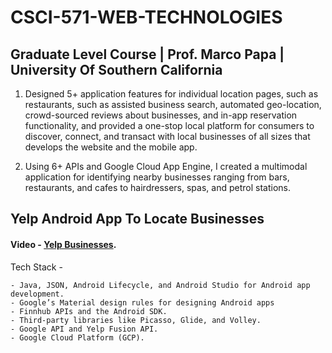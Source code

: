 # CSCI-571-WEB-TECHNOLOGIES

## Graduate Level Course | Prof. Marco Papa | University Of Southern California

1. Designed 5+ application features for individual location pages, such as restaurants, such as assisted business search, automated geo-location, crowd-sourced reviews about businesses, and in-app reservation functionality, and provided a one-stop local platform for consumers to discover, connect, and transact with local businesses of all sizes that develops the website and the mobile app.

2. Using 6+ APIs and Google Cloud App Engine, I created a multimodal application for identifying nearby businesses ranging from bars, restaurants, and cafes to hairdressers, spas, and petrol stations.


## Yelp Android App To Locate Businesses

#### Video - [Yelp Businesses](https://youtu.be/pOB8JBoDmX0).

Tech Stack -
```
- Java, JSON, Android Lifecycle, and Android Studio for Android app development.
- Google’s Material design rules for designing Android apps
- Finnhub APIs and the Android SDK.
- Third-party libraries like Picasso, Glide, and Volley.
- Google API and Yelp Fusion API.
- Google Cloud Platform (GCP).
```
